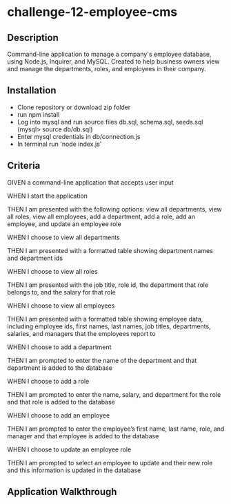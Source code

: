 # challenge-12-employee-cms

## Description
Command-line application to manage a company's employee database, using Node.js, Inquirer, and MySQL. Created to help business owners view and manage the departments, roles, and employees in their company.

## Installation
- Clone repository or download zip folder
- run npm install
- Log into mysql and run source files db.sql, schema.sql, seeds.sql (mysql> source db/db.sql)
- Enter mysql credentials in db/connection.js
- In terminal run 'node index.js'

## Criteria
GIVEN a command-line application that accepts user input

WHEN I start the application

THEN I am presented with the following options: view all departments, view all roles, view all employees, add a department, add a role, add an employee, and update an employee role

WHEN I choose to view all departments

THEN I am presented with a formatted table showing department names and department ids

WHEN I choose to view all roles

THEN I am presented with the job title, role id, the department that role belongs to, and the salary for that role

WHEN I choose to view all employees

THEN I am presented with a formatted table showing employee data, including employee ids, first names, last names, job titles, departments, salaries, and managers that the employees report to

WHEN I choose to add a department

THEN I am prompted to enter the name of the department and that department is added to the database

WHEN I choose to add a role

THEN I am prompted to enter the name, salary, and department for the role and that role is added to the database

WHEN I choose to add an employee

THEN I am prompted to enter the employee’s first name, last name, role, and manager and that employee is added to the database

WHEN I choose to update an employee role

THEN I am prompted to select an employee to update and their new role and this information is updated in the database 

## Application Walkthrough
